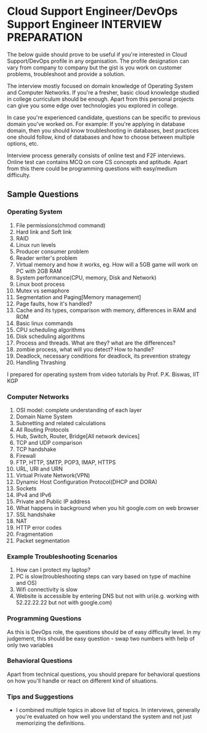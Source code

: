 # Cloud Support Engineer/DevOps Support Engineer INTERVIEW PREPARATION
The below guide should prove to be useful if you're interested in Cloud Support/DevOps profile in any organisation. The profile designation can vary from company to company but the gist is you work on customer problems, troubleshoot and provide a solution.

The interview mostly focused on domain knowledge of Operating System and Computer Networks. If you're a fresher, basic cloud knowledge studied in college curriculum should be enough. Apart from this personal projects can give you some edge over technologies you explored in college. 

In case you're experienced candidate, questions can be specific to previous domain you've worked on.
For example: If you're applying in database domain, then you should know troubleshooting in databases, best practices one should follow, kind of databases and how to choose between multiple options, etc.

Interview process generally consists of online test and F2F interviews. Online test can contains MCQ on core CS concepts and aptitude. Apart from this there could be programming questions with easy/medium difficulty.

## Sample Questions
### Operating System
1. File permissions(chmod command)
2. Hard link and Soft link
3. RAID
4. Linux run levels
5. Producer consumer problem
6. Reader writer's problem
7. Virtual memory and how it works, eg. How will a 5GB game will work on PC with 2GB RAM
8. System performance(CPU, memory, Disk and Network)
9. Linux boot process
10. Mutex vs semaphore
11. Segmentation and Paging[Memory management]
12. Page faults, how it's handled?
12. Cache and its types, comparison with memory, differences in RAM and ROM
13. Basic linux commands
14. CPU scheduling algorithms 
15. Disk scheduling algorithms
15. Process and threads. What are they? what are the differences?
16. zombie process, what will you detect? How to handle?
17. Deadlock, necessary conditions for deadlock, its prevention strategy
18. Handling Thrashing

I prepared for operating system from video tutorials by Prof. P.K. Biswas, IIT KGP

### Computer Networks
1. OSI model: complete understanding of each layer
2. Domain Name System
3. Subnetting and related calculations
4. All Routing Protocols
5. Hub, Switch, Router, Bridge[All network devices]
6. TCP and UDP comparison
7. TCP handshake
8. Firewall
9. FTP, HTTP, SMTP, POP3, IMAP, HTTPS
10. URL, URI and URN
11. Virtual Private Network(VPN)
12. Dynamic Host Configuration Protocol(DHCP and DORA)
13. Sockets
14. IPv4 and IPv6
15. Private and Public IP address
16. What happens in background when you hit google.com on web browser
17. SSL handshake
18. NAT
19. HTTP error codes
20. Fragmentation
21. Packet segmentation

### Example Troubleshooting Scenarios
1. How can I protect my laptop?
2. PC is slow(troubleshooting steps can vary based on type of machine and OS)
3. Wifi connectivity is slow
4. Website is accessible by entering DNS but not with uri(e.g. working with 52.22.22.22 but not with google.com)

### Programming Questions
As this is DevOps role, the questions should be of easy difficulty level.
In my judgement, this should be easy question - swap two numbers with help of only two variables

### Behavioral Questions
Apart from technical questions, you should prepare for behavioral questions on how you'll handle or react on different kind of situations.

### Tips and Suggestions
* I combined multiple topics in above list of topics. In interviews, generally you're evaluated on how well you understand the system and not just memorizing the definitions.

